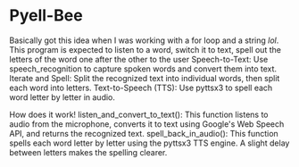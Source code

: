 # Pyell-Bee
 Basically got this idea when I was working with a for loop and a string *lol*. This program is expected to listen to a word, switch it to text, spell out the letters of the word one after the other to the user 
 Speech-to-Text: Use speech_recognition to capture spoken words and convert them into text.
Iterate and Spell: Split the recognized text into individual words, then split each word into letters.
Text-to-Speech (TTS): Use pyttsx3 to spell each word letter by letter in audio.


How does it work!
listen_and_convert_to_text(): This function listens to audio from the microphone, converts it to text using Google's Web Speech API, and returns the recognized text.
spell_back_in_audio(): This function spells each word letter by letter using the pyttsx3 TTS engine. A slight delay between letters makes the spelling clearer.
